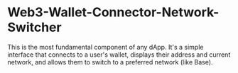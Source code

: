 # Web3-Wallet-Connector-Network-Switcher
This is the most fundamental component of any dApp. It's a simple interface that connects to a user's wallet, displays their address and current network, and allows them to switch to a preferred network (like Base).
